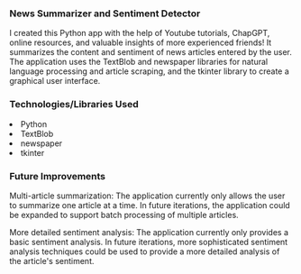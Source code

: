 <h3>News Summarizer and Sentiment Detector</h3>
<p>I created this Python app with the help of Youtube tutorials, ChapGPT, online resources, and valuable insights of more experienced friends! It summarizes the content and sentiment of news articles entered by the user. The application uses the TextBlob and newspaper libraries for natural language processing and article scraping, and the tkinter library to create a graphical user interface.</p>

<h3>Technologies/Libraries Used</h3>
<li>Python</li>
<li>TextBlob</li>
<li>newspaper</li>
<li>tkinter</li>
<h3>Future Improvements</h3>
<p>Multi-article summarization: The application currently only allows the user to summarize one article at a time. In future iterations, the application could be expanded to support batch processing of multiple articles.<p>
<p>More detailed sentiment analysis: The application currently only provides a basic sentiment analysis. In future iterations, more sophisticated sentiment analysis techniques could be used to provide a more detailed analysis of the article's sentiment.</p>
